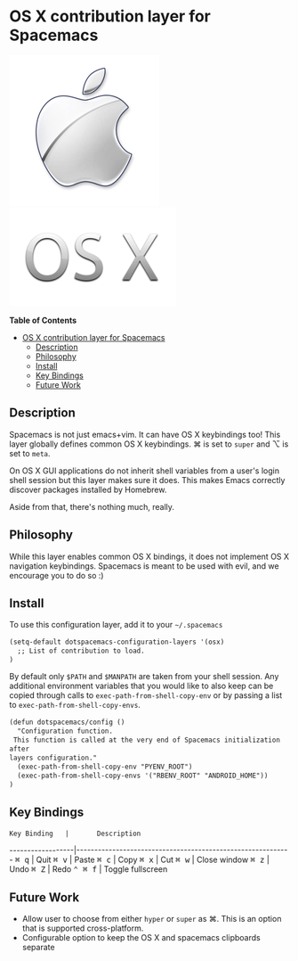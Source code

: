 # OS X contribution layer for Spacemacs

![applogo](img/apple.png)![osxlogo](img/osx.png)

<!-- markdown-toc start - Don't edit this section. Run M-x markdown-toc/generate-toc again -->
**Table of Contents**

- [OS X contribution layer for Spacemacs](#os-x-contribution-layer-for-spacemacs)
    - [Description](#description)
    - [Philosophy](#philosophy)
    - [Install](#install)
    - [Key Bindings](#key-bindings)
    - [Future Work](#future-work)

<!-- markdown-toc end -->

## Description

Spacemacs is not just emacs+vim. It can have OS X keybindings too!
This layer globally defines common OS X keybindings. ⌘ is set to
`super` and ⌥ is set to `meta`.

On OS X GUI applications do not inherit shell variables from a
user's login shell session but this layer makes sure it does. This
makes Emacs correctly discover packages installed by Homebrew.

Aside from that, there's nothing much, really.

## Philosophy

While this layer enables common OS X bindings, it does not implement
OS X navigation keybindings. Spacemacs is meant to be used with evil,
and we encourage you to do so :)

## Install

To use this configuration layer, add it to your `~/.spacemacs`

```elisp
(setq-default dotspacemacs-configuration-layers '(osx)
  ;; List of contribution to load.
)
```

By default only `$PATH` and `$MANPATH` are taken from your shell
session. Any additional environment variables that you would like to
also keep can be copied through calls to `exec-path-from-shell-copy-env`
or by passing a list to `exec-path-from-shell-copy-envs`.

```elisp
(defun dotspacemacs/config ()
  "Configuration function.
 This function is called at the very end of Spacemacs initialization after
layers configuration."
  (exec-path-from-shell-copy-env "PYENV_ROOT")
  (exec-path-from-shell-copy-envs '("RBENV_ROOT" "ANDROID_HOME"))
)
```

## Key Bindings

    Key Binding   |       Description
------------------|------------------------------------------------------------
<kbd>⌘ q</kbd>    | Quit
<kbd>⌘ v</kbd>    | Paste
<kbd>⌘ c</kbd>    | Copy
<kbd>⌘ x</kbd>    | Cut
<kbd>⌘ w</kbd>    | Close window
<kbd>⌘ z</kbd>    | Undo
<kbd>⌘ Z</kbd>    | Redo
<kbd>⌃ ⌘ f</kbd>  | Toggle fullscreen

## Future Work

- Allow user to choose from either `hyper` or `super` as ⌘. This is an option that is supported cross-platform.
- Configurable option to keep the OS X and spacemacs clipboards separate
